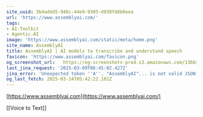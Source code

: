 ```yaml
---
site_uuid: 3b4addd5-946c-44e9-9305-d938fd8b0eea
url: 'https://www.assemblyai.com/'
tags:
- AI-Toolkit
- Agentic-AI
image: 'https://www.assemblyai.com/static/meta/home.png'
site_name: AssemblyAI
title: AssemblyAI | AI models to transcribe and understand speech
favicon: 'https://www.assemblyai.com/favicon.png'
og_screenshot_url:   https://og-screenshots-prod.s3.amazonaws.com/1366x768/80/false/ac303e13b2836f26b643b87ccac1b193851d34339cec90f47833dd7920090d0d.jpeg
last_jina_request: '2025-03-09T06:45:02.427Z'
jina_error: 'Unexpected token ''A'', "AssemblyAI"... is not valid JSON'
og_last_fetch: 2025-03-14T05:42:22.101Z
---
```


[https://www.assemblyai.com](https://www.assemblyai.com/)

[[Voice to Text]]
